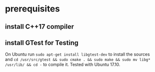 # prerequisites

## install C++17 compiler


## install GTest for Testing
On Ubuntu run `sudo apt-get install libgtest-dev` to install the sources and `cd /usr/src/gtest && sudo cmake . && sudo make && sudo mv libg* /usr/lib/ && cd -` to compile it. Tested with Ubuntu 17.10. 
